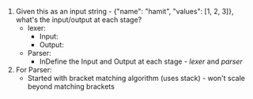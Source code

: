 1. Given this as an input string - {"name": "hamit", "values": [1, 2, 3]}, what's the input/output at each stage?
	- lexer:
		- Input:
		- Output:
	- Parser:
		- InDefine the Input and Output at each stage - *lexer* and *parser*
2. For Parser:
	- Started with bracket matching algorithm (uses stack) - won't scale beyond matching brackets
<!--stackedit_data:
eyJoaXN0b3J5IjpbMTc3NTQ1NDgwMiwtMjA3MDE5NTk4M119
-->